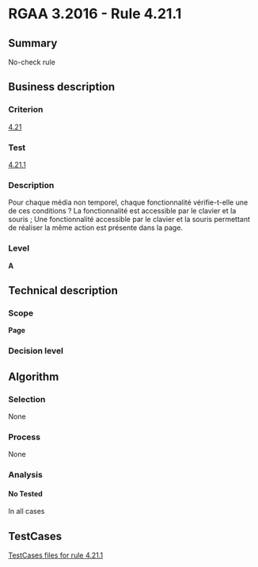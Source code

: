 # RGAA 3.2016 - Rule 4.21.1

## Summary
No-check rule


## Business description

### Criterion
[4.21](http://references.modernisation.gouv.fr/rgaa-accessibilite/criteres.html#crit-4-21)

### Test
[4.21.1](http://references.modernisation.gouv.fr/rgaa-accessibilite/criteres.html#test-4-21-1)

### Description
Pour chaque média non temporel, chaque fonctionnalité vérifie-t-elle une de ces conditions ? La fonctionnalité est accessible par le clavier et la souris ; Une fonctionnalité accessible par le clavier et la souris permettant de réaliser la même action est présente dans la page.

### Level
**A**


## Technical description

### Scope
**Page**

### Decision level


## Algorithm

### Selection
None

### Process
None

### Analysis

#### No Tested
In all cases


##  TestCases

[TestCases files for rule 4.21.1](https://github.com/Asqatasun/Asqatasun/tree/RGAA_3.2016/rules/rules-rgaa3.2016/src/test/resources/testcases/rgaa32016/Rgaa32016Rule042101/)


